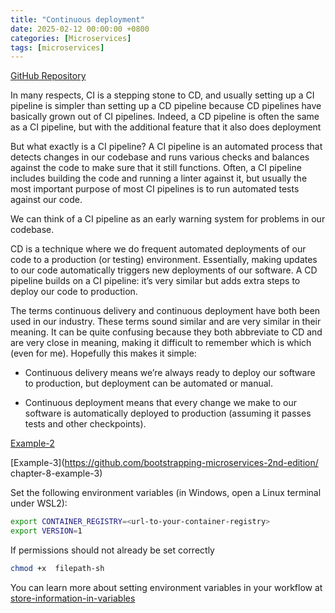 ```yaml
---
title: "Continuous deployment"
date: 2025-02-12 00:00:00 +0800
categories: [Microservices]
tags: [microservices]
---
```


[GitHub Repository](https://github.com/bootstrapping-microservices-2nd-edition/chapter-8-example-1.git)

 In many respects, CI is a stepping stone to CD, and usually setting up a CI pipeline is simpler than setting up a CD pipeline because CD pipelines have basically grown out of CI pipelines. Indeed, a CD pipeline is often the same as a CI pipeline, but with the additional feature that it also does deployment

 But what exactly is a CI pipeline? A CI pipeline is an automated process that detects changes in our codebase and runs various checks and balances against the code to make sure that it still functions. Often, a CI pipeline includes building the code and running a linter against it, but usually the most important purpose of most CI pipelines is to run automated tests against our code.

We can think of a CI pipeline as an early warning system for problems in our codebase.

CD is a technique where we do frequent automated deployments of our code to a production (or testing) environment. Essentially, making updates to our code automatically triggers new deployments of our software. A CD pipeline builds on a CI pipeline: it’s very similar but adds extra steps to deploy our code to production.

The terms continuous delivery and continuous deployment have both been used in our industry. These terms sound similar and are very similar in their meaning. It can be quite confusing because they both abbreviate to CD and are very close in meaning, making it difficult to remember which is which (even for me). Hopefully this makes it simple:

 - Continuous delivery means we’re always ready to deploy our software to production, but deployment can be automated or manual.

 - Continuous deployment means that every change we make to our software is automatically deployed to production (assuming it passes tests and other checkpoints).


 [Example-2](https://github.com/bootstrapping-microservices-2nd-edition/chapter-8-example-2)

 [Example-3](https://github.com/bootstrapping-microservices-2nd-edition/
 chapter-8-example-3)

 Set the following environment variables (in Windows, open a Linux terminal under WSL2):

 ```sh
export CONTAINER_REGISTRY=<url-to-your-container-registry>
export VERSION=1
 ```

 If permissions should not already be set correctly

 ```sh
chmod +x  filepath-sh
 ```

 You can learn more about setting environment variables in your workflow at [store-information-in-variables](https://docs.github.com/en/actions/writing-workflows/choosing-what-your-workflow-does/store-information-in-variables)